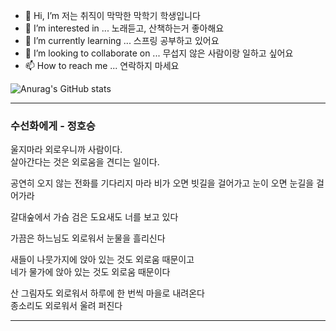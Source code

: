 - 👋 Hi, I’m 저는 취직이 막막한 막학기 학생입니다
- 👀 I’m interested in ... 노래듣고, 산책하는거 좋아해요
- 🌱 I’m currently learning ... 스프링 공부하고 있어요 
- 💞️ I’m looking to collaborate on ... 무섭지 않은 사람이랑 일하고 싶어요
- 📫 How to reach me ... 연락하지 마세요


![Anurag's GitHub stats](https://github-readme-stats.vercel.app/api?username=LeeJongAnn&&show_icons=true&theme=cobalt)

***
### 수선화에게 - 정호승

울지마라 외로우니까 사람이다.   
살아간다는 것은 외로움을 견디는 일이다.   

공연히 오지 않는 전화를 기다리지 마라 
비가 오면 빗길을 걸어가고 눈이 오면 눈길을 걸어가라   

갈대숲에서 가슴 검은 도요새도 너를 보고 있다   

가끔은 하느님도 외로워서 눈물을 흘리신다   

새들이 나뭇가지에 앉아 있는 것도 외로움 때문이고   
네가 물가에 앉아 있는 것도 외로움 때문이다   

산 그림자도 외로워서 하루에 한 번씩 마을로 내려온다   
종소리도 외로워서 울려 퍼진다   
***
